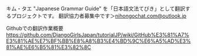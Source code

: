 キム・タエ "Japanese Grammar Guide" を「日本語文法てびき」として翻訳するプロジェクトです。
翻訳協力者募集中です＞nihongochat.com@outlook.jp

Githubでの翻訳作業概要
https://github.com/DjangoGirlsJapan/tutorialJP/wiki/GitHub%E3%81%A7%E3%81%AE%E7%BF%BB%E8%A8%B3%E4%BD%9C%E6%A5%AD%E3%81%AE%E6%B5%81%E3%82%8C
